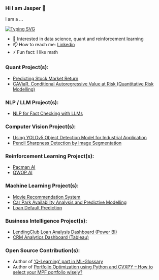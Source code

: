 ### Hi I am Jasper 👋
I am a ...

[![Typing SVG](https://readme-typing-svg.demolab.com?font=Fira+Code&size=25&duration=3000&pause=10&center=true&vCenter=true&random=false&width=435&lines=Data+Scientist+%F0%9F%9A%80;AI%2FML+Engineer+%F0%9F%A4%96;Data+Analyst+%F0%9F%93%8A;Software+Developer+%F0%9F%92%BB)](https://git.io/typing-svg)

- 📕 Interested in data science, quant and reinforcement learning
- 📫 How to reach me: [Linkedin](https://www.linkedin.com/in/yatshunlee/)
- ⚡ Fun fact: I like math

### Quant Project(s):
- [Predicting Stock Market Return](https://yatshunlee.super.site/projects/predicting-stock-market-return)
- [CAViaR, Conditional Autoregressive Value at Risk (Quantitative Risk Modelling)](https://github.com/yatshunlee/CAViaR-Project)

### NLP / LLM Project(s):
- [NLP for Fact Checking with LLMs](https://github.com/yatshunlee/claim-fact-checking)

### Computer Vision Project(s):
- [Using YOLOv5 Object Detection Model for Industrial Application](https://yatshunlee.super.site/projects/using-an-object-detection-model-yolov5-in-maintenance)
- [Pencil Sharpness Detection by Image Segmentation](https://yatshunlee.super.site/projects/find-the-sharpness-of-a-pencil)

### Reinforcement Learning Project(s):
- [Pacman AI](https://yatshunlee.super.site/projects/building-a-gaming-ai-by-imitation-learning-and-ddqn-with-per-pacman)
- [QWOP AI](https://yatshunlee.super.site/projects/building-a-gaming-ai-by-deep-q-learning-qwop)

### Machine Learning Project(s):
- [Movie Recommendation System](https://yatshunlee.super.site/projects/movie-library-website-with-recommendation-engine)
- [Car Park Availability Analysis and Predictive Modelling](https://yatshunlee.super.site/projects/car-park-availability-analysis-and-predictive-modelling)
- [Loan Default Prediction](https://github.com/yatshunlee/lending-club-credit-risk-analysis)

### Business Intelligence Project(s):
- [LendingClub Loan Analysis Dashboard (Power BI)](https://yatshunlee.super.site/projects/lendingclub-loan-analysis)
- [CRM Analytics Dashboard (Tableau)](https://yatshunlee.super.site/projects/crm-analytics-dashboard)

### Open Source Contribution(s):
- Author of ['Q-Learning' part in ML-Glossary](https://ml-cheatsheet.readthedocs.io/en/latest/reinforcement_learning.html)
- Author of [Portfolio Optimization using Python and CVXPY – How to select your MPF portfolio wisely?](https://medium.com/the-modern-scientist/how-to-select-your-mpf-portfolio-wisely-portfolio-optimization-53c9b86621b2)
